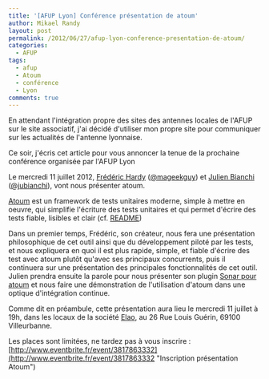 ```yaml
---
title: '[AFUP Lyon] Conférence présentation de atoum'
author: Mikael Randy
layout: post
permalink: /2012/06/27/afup-lyon-conference-presentation-de-atoum/
categories:
  - AFUP
tags:
  - afup
  - Atoum
  - conférence
  - Lyon
comments: true
---
```


En attendant l'intégration propre des sites des antennes locales de l'AFUP sur le site associatif, j'ai décidé d'utiliser mon propre site pour communiquer sur les actualités de l'antenne lyonnaise.

Ce soir, j'écris cet article pour vous annoncer la tenue de la prochaine conférence organisée par l'AFUP Lyon

Le mercredi 11 juillet 2012, [Frédéric Hardy](http://blog.mageekbox.net/ "Mageekbox") ([@mageekguy](https://twitter.com/#!/mageekguy/ "Twitter mageekguy")) et [Julien Bianchi](http://www.jubianchi.fr/ "Julien Bianchi") ([@jubianchi](https://twitter.com/#!/jubianchi "Twitter jubianchi")), vont nous présenter atoum.

[Atoum](https://github.com/mageekguy/atoum "atoum Github") est un framework de tests unitaires moderne, simple à mettre en oeuvre, qui simplifie l'écriture des tests unitaires et qui permet d'écrire des tests fiable, lisibles et clair (cf. [README](https://github.com/mageekguy/atoum#readme "README atoum"))

Dans un premier temps, Frédéric, son créateur, nous fera une présentation philosophique de cet outil ainsi que du développement piloté par les tests, et nous expliquera en quoi il est plus rapide, simple, et fiable d'écrire des test avec atoum plutôt qu'avec ses principaux concurrents, puis il continuera sur une présentation des principales fonctionnalités de cet outil.  
Julien prendra ensuite la parole pour nous présenter son plugin [Sonar pour atoum](https://github.com/jubianchi/sonar-php-plugin "Sonar plugin atoum") et nous faire une démonstration de l'utilisation d'atoum dans une optique d'intégration continue.

Comme dit en préambule, cette présentation aura lieu le mercredi 11 juillet à 19h, dans les locaux de la société [Elao](http://www.elao.com/ "Elao"), au 26 Rue Louis Guérin, 69100 Villeurbanne.

Les places sont limitées, ne tardez pas à vous inscrire : [http://www.eventbrite.fr/event/3817863332](http://www.eventbrite.fr/event/3817863332 "Inscription présentation Atoum")
